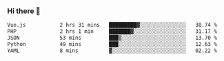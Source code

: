 ### Hi there 👋

<!--START_SECTION:waka-->

```txt
Vue.js           2 hrs 31 mins   █████████▓░░░░░░░░░░░░░░░   38.74 %
PHP              2 hrs 1 min     ███████▓░░░░░░░░░░░░░░░░░   31.17 %
JSON             53 mins         ███▒░░░░░░░░░░░░░░░░░░░░░   13.70 %
Python           49 mins         ███░░░░░░░░░░░░░░░░░░░░░░   12.63 %
YAML             8 mins          ▓░░░░░░░░░░░░░░░░░░░░░░░░   02.22 %
```

<!--END_SECTION:waka-->

<!--
**Jonas-VanHaeken/Jonas-VanHaeken** is a ✨ _special_ ✨ repository because its `README.md` (this file) appears on your GitHub profile.

Here are some ideas to get you started:

- 🔭 I’m currently working on ...
- 🌱 I’m currently learning ...
- 👯 I’m looking to collaborate on ...
- 🤔 I’m looking for help with ...
- 💬 Ask me about ...
- 📫 How to reach me: ...
- 😄 Pronouns: ...
- ⚡ Fun fact: ...
-->
